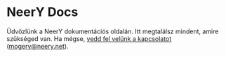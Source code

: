 # NeerY Docs

Üdvözlünk a NeerY dokumentációs oldalán. Itt megtalálsz mindent, amire szükséged van. Ha mégse, [vedd fel velünk a kapcsolatot](mailto:mogery@neery.net) (mogery@neery.net).